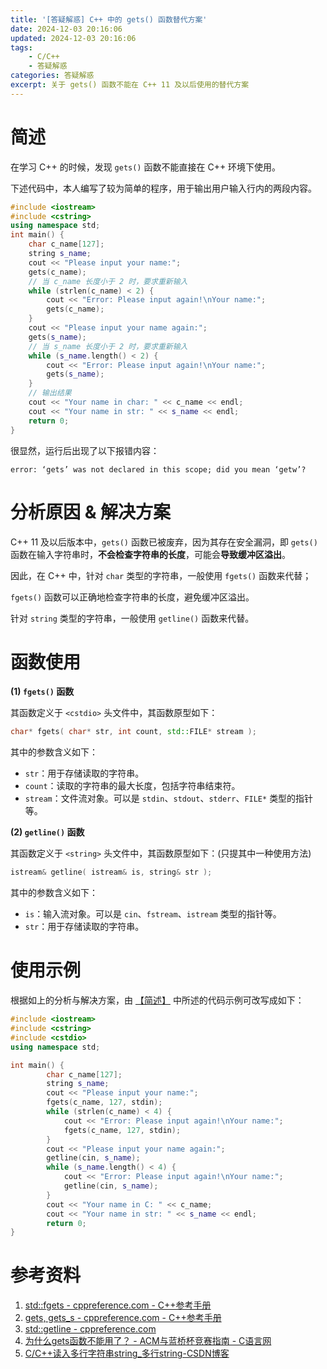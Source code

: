 ```yaml
---
title: '[答疑解惑] C++ 中的 gets() 函数替代方案'
date: 2024-12-03 20:16:06
updated: 2024-12-03 20:16:06
tags: 
    - C/C++
    - 答疑解惑
categories: 答疑解惑
excerpt: 关于 gets() 函数不能在 C++ 11 及以后使用的替代方案
---
```


# 简述

在学习 C++ 的时候，发现 `gets()` 函数不能直接在 C++ 环境下使用。

下述代码中，本人编写了较为简单的程序，用于输出用户输入行内的两段内容。

```cpp
#include <iostream>
#include <cstring>
using namespace std;
int main() {
    char c_name[127];
    string s_name;
    cout << "Please input your name:";
    gets(c_name);
    // 当 c_name 长度小于 2 时，要求重新输入
    while (strlen(c_name) < 2) {
        cout << "Error: Please input again!\nYour name:";
        gets(c_name);
    }
    cout << "Please input your name again:";
    gets(s_name);
    // 当 s_name 长度小于 2 时，要求重新输入
    while (s_name.length() < 2) {
        cout << "Error: Please input again!\nYour name:";
        gets(s_name);
    }
    // 输出结果
    cout << "Your name in char: " << c_name << endl;
    cout << "Your name in str: " << s_name << endl;
    return 0;
}
```

很显然，运行后出现了以下报错内容：

```
error: ‘gets’ was not declared in this scope; did you mean ‘getw’?
```

# 分析原因 & 解决方案

C++ 11 及以后版本中，`gets()` 函数已被废弃，因为其存在安全漏洞，即 `gets()` 函数在输入字符串时，**不会检查字符串的长度**，可能会**导致缓冲区溢出**。

因此，在 C++ 中，针对 `char` 类型的字符串，一般使用 `fgets()` 函数来代替； 

`fgets()` 函数可以正确地检查字符串的长度，避免缓冲区溢出。

针对 `string` 类型的字符串，一般使用 `getline()` 函数来代替。


# 函数使用

**(1) `fgets()` 函数**

其函数定义于 `<cstdio>` 头文件中，其函数原型如下：

```cpp
char* fgets( char* str, int count, std::FILE* stream );
```

其中的参数含义如下：

- `str`：用于存储读取的字符串。
- `count`：读取的字符串的最大长度，包括字符串结束符。
- `stream`：文件流对象。可以是 `stdin`、`stdout`、`stderr`、`FILE*` 类型的指针等。

**(2) `getline()` 函数**

其函数定义于 `<string>` 头文件中，其函数原型如下：(只提其中一种使用方法)

```cpp
istream& getline( istream& is, string& str );
```

其中的参数含义如下：
- `is`：输入流对象。可以是 `cin`、`fstream`、`istream` 类型的指针等。
- `str`：用于存储读取的字符串。

# 使用示例

根据如上的分析与解决方案，由 [【简述】](#简述) 中所述的代码示例可改写成如下：

```cpp
#include <iostream>
#include <cstring>
#include <cstdio>
using namespace std;

int main() {
        char c_name[127];
        string s_name;
        cout << "Please input your name:";
        fgets(c_name, 127, stdin);
        while (strlen(c_name) < 4) {
            cout << "Error: Please input again!\nYour name:";
            fgets(c_name, 127, stdin);
        }
        cout << "Please input your name again:";
        getline(cin, s_name);
        while (s_name.length() < 4) {
            cout << "Error: Please input again!\nYour name:";
            getline(cin, s_name);
        }
        cout << "Your name in C: " << c_name;
        cout << "Your name in str: " << s_name << endl;
        return 0;
}
```

# 参考资料

1. [std::fgets - cppreference.com - C++参考手册](https://cppreference.cn/w/cpp/io/c/fgets)
1. [gets, gets_s - cppreference.com - C++参考手册](https://cppreference.cn/w/c/io/gets)
1. [std::getline - cppreference.com](https://zh.cppreference.com/w/cpp/string/basic_string/getline)
1. [为什么gets函数不能用了？ - ACM与蓝桥杯竞赛指南 - C语言网](https://www.dotcpp.com/course/868)
1. [C/C++读入多行字符串string_多行string-CSDN博客](https://blog.csdn.net/fx677588/article/details/52710996)
